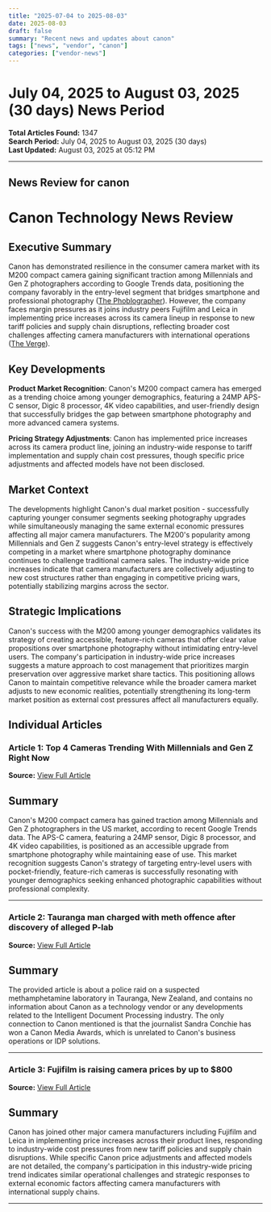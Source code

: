 ```yaml
---
title: "2025-07-04 to 2025-08-03"
date: 2025-08-03
draft: false
summary: "Recent news and updates about canon"
tags: ["news", "vendor", "canon"]
categories: ["vendor-news"]
---
```


# July 04, 2025 to August 03, 2025 (30 days) News Period 

**Total Articles Found:** 1347  
**Search Period:** July 04, 2025 to August 03, 2025 (30 days)  
**Last Updated:** August 03, 2025 at 05:12 PM

---

## News Review for canon

# Canon Technology News Review

## Executive Summary

Canon has demonstrated resilience in the consumer camera market with its M200 compact camera gaining significant traction among Millennials and Gen Z photographers according to Google Trends data, positioning the company favorably in the entry-level segment that bridges smartphone and professional photography ([The Phoblographer](https://www.thephoblographer.com/2025/08/02/top-4-cameras-trending-with-millennials-and-gen-z-right-now/)). However, the company faces margin pressures as it joins industry peers Fujifilm and Leica in implementing price increases across its camera lineup in response to new tariff policies and supply chain disruptions, reflecting broader cost challenges affecting camera manufacturers with international operations ([The Verge](https://www.theverge.com/cameras/717685/fujifilm-camera-price-hikes-tariffs-x100vi)).

## Key Developments

**Product Market Recognition**: Canon's M200 compact camera has emerged as a trending choice among younger demographics, featuring a 24MP APS-C sensor, Digic 8 processor, 4K video capabilities, and user-friendly design that successfully bridges the gap between smartphone photography and more advanced camera systems.

**Pricing Strategy Adjustments**: Canon has implemented price increases across its camera product line, joining an industry-wide response to tariff implementation and supply chain cost pressures, though specific price adjustments and affected models have not been disclosed.

## Market Context

The developments highlight Canon's dual market position - successfully capturing younger consumer segments seeking photography upgrades while simultaneously managing the same external economic pressures affecting all major camera manufacturers. The M200's popularity among Millennials and Gen Z suggests Canon's entry-level strategy is effectively competing in a market where smartphone photography dominance continues to challenge traditional camera sales. The industry-wide price increases indicate that camera manufacturers are collectively adjusting to new cost structures rather than engaging in competitive pricing wars, potentially stabilizing margins across the sector.

## Strategic Implications

Canon's success with the M200 among younger demographics validates its strategy of creating accessible, feature-rich cameras that offer clear value propositions over smartphone photography without intimidating entry-level users. The company's participation in industry-wide price increases suggests a mature approach to cost management that prioritizes margin preservation over aggressive market share tactics. This positioning allows Canon to maintain competitive relevance while the broader camera market adjusts to new economic realities, potentially strengthening its long-term market position as external cost pressures affect all manufacturers equally.

## Individual Articles

### Article 1: Top 4 Cameras Trending With Millennials and Gen Z Right Now

**Source:** [View Full Article](https://www.thephoblographer.com/2025/08/02/top-4-cameras-trending-with-millennials-and-gen-z-right-now/)

## Summary

Canon's M200 compact camera has gained traction among Millennials and Gen Z photographers in the US market, according to recent Google Trends data. The APS-C camera, featuring a 24MP sensor, Digic 8 processor, and 4K video capabilities, is positioned as an accessible upgrade from smartphone photography while maintaining ease of use. This market recognition suggests Canon's strategy of targeting entry-level users with pocket-friendly, feature-rich cameras is successfully resonating with younger demographics seeking enhanced photographic capabilities without professional complexity.



---

### Article 2: Tauranga man charged with meth offence after discovery of alleged P-lab

**Source:** [View Full Article](https://www.nzherald.co.nz/bay-of-plenty-times/news/tauranga-man-charged-with-meth-offence-after-discovery-of-alleged-p-lab/GQOQU263WJHEHMDMEEPDCCQI5E/)

## Summary

The provided article is about a police raid on a suspected methamphetamine laboratory in Tauranga, New Zealand, and contains no information about Canon as a technology vendor or any developments related to the Intelligent Document Processing industry. The only connection to Canon mentioned is that the journalist Sandra Conchie has won a Canon Media Awards, which is unrelated to Canon's business operations or IDP solutions.



---

### Article 3: Fujifilm is raising camera prices by up to $800

**Source:** [View Full Article](https://www.theverge.com/cameras/717685/fujifilm-camera-price-hikes-tariffs-x100vi)

## Summary

Canon has joined other major camera manufacturers including Fujifilm and Leica in implementing price increases across their product lines, responding to industry-wide cost pressures from new tariff policies and supply chain disruptions. While specific Canon price adjustments and affected models are not detailed, the company's participation in this industry-wide pricing trend indicates similar operational challenges and strategic responses to external economic factors affecting camera manufacturers with international supply chains.





---

